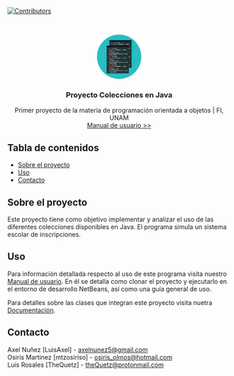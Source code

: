 <!--
*** Thanks for checking out this README Template. If you have a suggestion that would
*** make this better, please fork the Proyecto-Colecciones-en-Java and create a pull request or simply open
*** an issue with the tag "enhancement".
*** Thanks again! Now go create something AMAZING! :D
***
***
***
*** To avoid retyping too much info. Do a search and replace for the following:
*** TheQuetz, Proyecto-Colecciones-en-Java, twitter_handle, email
-->





<!-- PROJECT SHIELDS -->
<!--
*** I'm using markdown "reference style" links for readability.
*** Reference links are enclosed in brackets [ ] instead of parentheses ( ).
*** See the bottom of this document for the declaration of the reference variables
*** for contributors-url, forks-url, etc. This is an optional, concise syntax you may use.
*** https://www.markdownguide.org/basic-syntax/#reference-style-links
-->
[![Contributors][contributors-shield]][contributors-url]

<!-- PROJECT LOGO -->
<br />
<p align="center">
  <a href="https://github.com/TheQuetz/Proyecto-Colecciones-en-Java">
    <img src="images/logo.png" alt="Logo" width="100" height="100">
  </a>

  <h3 align="center">Proyecto Colecciones en Java</h3>

  <p align="center">
    Primer proyecto de la materia de programación orientada a objetos | FI, UNAM
    <br />
    <a href="https://github.com/TheQuetz/Proyecto-Colecciones-en-Java/wiki">Manual de usuario >></a>
  </p>
</p>


<!-- TABLE OF CONTENTS -->
## Tabla de contenidos

* [Sobre el proyecto](#sobre-el-proyecto)
* [Uso](#uso)
* [Contacto](#contact)



<!-- ABOUT THE PROJECT -->
## Sobre el proyecto
  Este proyecto tiene como objetivo implementar y analizar el uso de las diferentes colecciones disponibles en Java. El programa simula un sistema escolar de inscripciones. 
 

<!-- USAGE EXAMPLES -->
## Uso

Para información detallada respecto al uso de este programa visita nuestro <a href="https://github.com/TheQuetz/Proyecto-Colecciones-en-Java/wiki">Manual de usuario</a>. En él se detalla como clonar el proyecto y ejecutarlo en el entorno de desarrollo NetBeans, así como una guía general de uso.

Para detalles sobre las clases que integran este proyecto visita nuetra <a href="https://thequetz.github.io/Proyecto-Colecciones-en-Java/">Documentación</a>.

<!-- CONTACT -->
## Contacto

Axel Nuñez [LuisAxel] - axelnunez5@gmail.com
<br />
Osiris Martinez [mtzosiriso] - osiris_olmos@hotmail.com
<br />
Luis Rosales [TheQuetz] - theQuetz@protonmail.com
<br />

<!-- MARKDOWN LINKS & IMAGES -->
<!-- https://www.markdownguide.org/basic-syntax/#reference-style-links -->
[contributors-shield]: https://img.shields.io/github/contributors/TheQuetz/Proyecto-Colecciones-en-Java.svg?style=flat-square
[contributors-url]: https://github.com/TheQuetz/Proyecto-Colecciones-en-Java/graphs/contributors
[forks-shield]: https://img.shields.io/github/forks/TheQuetz/Proyecto-Colecciones-en-Java.svg?style=flat-square
[forks-url]: https://github.com/TheQuetz/Proyecto-Colecciones-en-Java/network/members
[stars-shield]: https://img.shields.io/github/stars/TheQuetz/Proyecto-Colecciones-en-Java.svg?style=flat-square
[stars-url]: https://github.com/TheQuetz/Proyecto-Colecciones-en-Java/stargazers
[issues-shield]: https://img.shields.io/github/issues/TheQuetz/Proyecto-Colecciones-en-Java.svg?style=flat-square
[issues-url]: https://github.com/TheQuetz/Proyecto-Colecciones-en-Java/issues
[license-shield]: https://img.shields.io/github/license/TheQuetz/Proyecto-Colecciones-en-Java.svg?style=flat-square
[license-url]: https://github.com/TheQuetz/Proyecto-Colecciones-en-Java/blob/master/LICENSE.txt
[linkedin-shield]: https://img.shields.io/badge/-LinkedIn-black.svg?style=flat-square&logo=linkedin&colorB=555
[linkedin-url]: https://linkedin.com/in/TheQuetz
[product-screenshot]: images/screenshot.png

